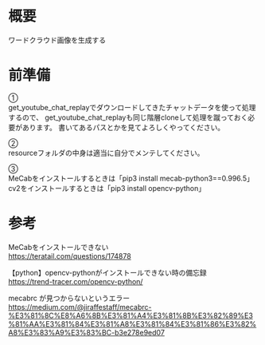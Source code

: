 概要
===
ワードクラウド画像を生成する

前準備
===
①  
get_youtube_chat_replayでダウンロードしてきたチャットデータを使って処理するので、
get_youtube_chat_replayも同じ階層cloneして処理を蹴っておく必要があります。
書いてあるパスとかを見てよろしくやってください。

②  
resourceフォルダの中身は適当に自分でメンテしてください。

③  
MeCabをインストールするときは「pip3 install mecab-python3==0.996.5」  
cv2をインストールするときは「pip3 install opencv-python」  

参考
===
MeCabをインストールできない  
https://teratail.com/questions/174878

【python】opencv-pythonがインストールできない時の備忘録  
https://trend-tracer.com/opencv-python/

mecabrc が見つからないというエラー  
https://medium.com/@jiraffestaff/mecabrc-%E3%81%8C%E8%A6%8B%E3%81%A4%E3%81%8B%E3%82%89%E3%81%AA%E3%81%84%E3%81%A8%E3%81%84%E3%81%86%E3%82%A8%E3%83%A9%E3%83%BC-b3e278e9ed07